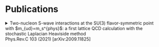 # Publications

<details>
    <summary>Two-nucleon S-wave interactions at the SU(3) flavor-symmetric point with $m_{ud}=m_s^{phys}$: a first lattice QCD calculation with the stochastic Laplacian Heaviside method<br>Phys.Rev.C 103 (2021) [arXiv:2009.11825]</summary>
    <br>
    We report on the first application of the stochastic Laplacian Heaviside method for computing multi-particle interactions with lattice QCD to the two-nucleon system. Like the Laplacian Heaviside method, this method allows for the construction of interpolating operators which can be used to construct a positive definite set of two-nucleon correlation functions, unlike nearly all other applications of lattice QCD to two nucleons in the literature. It also allows for a variational analysis in which optimal linear combinations of the interpolating operators are formed that couple predominantly to the eigenstates of the system. Utilizing such methods has become of paramount importance in order to help resolve the discrepancy in the literature on whether two nucleons in either isospin channel form a bound state at pion masses heavier than physical, with the discrepancy persisting even in the SU(3)-flavor symmetric point with all quark masses near the physical strange quark mass. This is the first in a series of papers aimed at resolving this discrepancy. In the present work, we employ the stochastic Laplacian Heaviside method without a hexaquark operator in the basis at a lattice spacing of a∼0.086~fm, lattice volume of L=48a≃4.1~fm and pion mass mπ≃714 MeV. With this setup, the observed spectrum of two-nucleon energy levels strongly disfavors the presence of a bound state in either the deuteron or dineutron channel.`

</details>